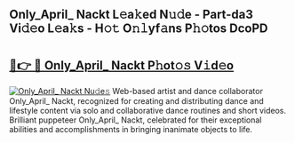 ## Only_April_ Nackt L𝚎a𝚔ed N𝚞𝚍e - Part-da3 Vi𝚍𝚎o L𝚎a𝚔s - H𝚘𝚝 O𝚗𝚕yf𝚊ns P𝚑𝚘tos DcoPD

# <h2><a href="http://kfehnx.oniu.top/?m=Only_April_+Nackt">🔗👉 🔴 Only_April_ Nackt P𝚑ot𝚘𝚜 V𝚒d𝚎o</a></h2>

[![Only_April_ Nackt Nu𝚍e𝚜](https://i.imgur.com/0qMVB7G.gif)](http://kfehnx.oniu.top/?m=Only_April_+Nackt)
Web-based artist and dance collaborator Only_April_ Nackt, recognized for creating and distributing dance and lifestyle content via solo and collaborative dance routines and short videos. Brilliant puppeteer Only_April_ Nackt, celebrated for their exceptional abilities and accomplishments in bringing inanimate objects to life.  
